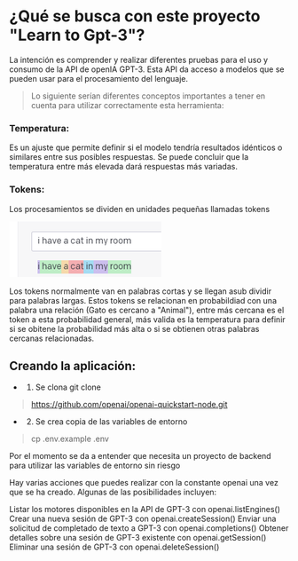 # ¿Qué se busca con este proyecto "Learn to Gpt-3"?
La intención es comprender y realizar diferentes pruebas para el uso y consumo de la API de openIA GPT-3.
Esta API da acceso a modelos que se pueden usar para el procesamiento del lenguaje.

>Lo siguiente serían diferentes conceptos importantes a tener en cuenta para utilizar correctamente esta herramienta:
### Temperatura:
Es un ajuste que permite definir si el modelo tendría resultados idénticos o similares entre sus posibles respuestas. Se puede concluir que la temperatura entre más elevada dará respuestas más variadas.
### Tokens:
Los procesamientos se dividen en unidades pequeñas llamadas tokens

![](assets/img/tokens_division.png)

Los tokens normalmente van en palabras cortas y se llegan asub dividir para palabras largas. 
Estos tokens se relacionan en probabildiad con una palabra una relación (Gato es cercano a "Animal"), entre más cercana es el token a esta probabilidad general, más valida es la temperatura para definir si se obitene la probabilidad más alta o si se obtienen otras palabras cercanas relacionadas.

## Creando la aplicación:
* 1. Se clona git clone
> https://github.com/openai/openai-quickstart-node.git 
* 2. Se crea copia de las variables de entorno 
> cp .env.example .env

Por el momento se da a entender que necesita un proyecto de backend para utilizar las variables de entorno sin riesgo

Hay varias acciones que puedes realizar con la constante openai una vez que se ha creado. Algunas de las posibilidades incluyen:

Listar los motores disponibles en la API de GPT-3 con openai.listEngines()
Crear una nueva sesión de GPT-3 con openai.createSession()
Enviar una solicitud de completado de texto a GPT-3 con openai.completions()
Obtener detalles sobre una sesión de GPT-3 existente con openai.getSession()
Eliminar una sesión de GPT-3 con openai.deleteSession()
